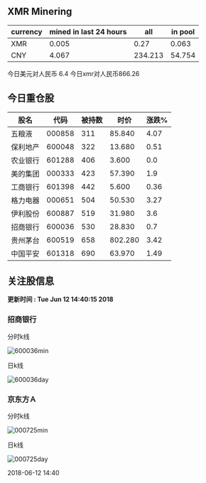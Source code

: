 ## XMR Minering

|currency|mined in last 24 hours|all|in pool|
|---|---|---|---|
|XMR|0.005|0.27|0.063|
|CNY|4.067|234.213|54.754|

今日美元对人民币 6.4	今日xmr对人民币866.26


## 今日重仓股 

|股名|代码|被持数|时价|涨跌%|
|---|---|---|---|---|
|五粮液|000858|311|85.840|4.07|
|保利地产|600048|322|13.680|0.51|
|农业银行|601288|406|3.600|0.0|
|美的集团|000333|423|57.390|1.9|
|工商银行|601398|442|5.600|0.36|
|格力电器|000651|504|50.530|3.27|
|伊利股份|600887|519|31.980|3.6|
|招商银行|600036|530|28.830|0.7|
|贵州茅台|600519|658|802.280|3.42|
|中国平安|601318|690|63.970|1.49|

## 关注股信息
**更新时间 : Tue Jun 12 14:40:15 2018**
### 招商银行 
分时k线

![600036min](http://image.sinajs.cn/newchart/min/n/sh600036.gif)

日k线

![600036day](http://image.sinajs.cn/newchart/daily/n/sh600036.gif)

### 京东方Ａ 
分时k线

![000725min](http://image.sinajs.cn/newchart/min/n/sz000725.gif)

日k线

![000725day](http://image.sinajs.cn/newchart/daily/n/sz000725.gif)

2018-06-12 14:40